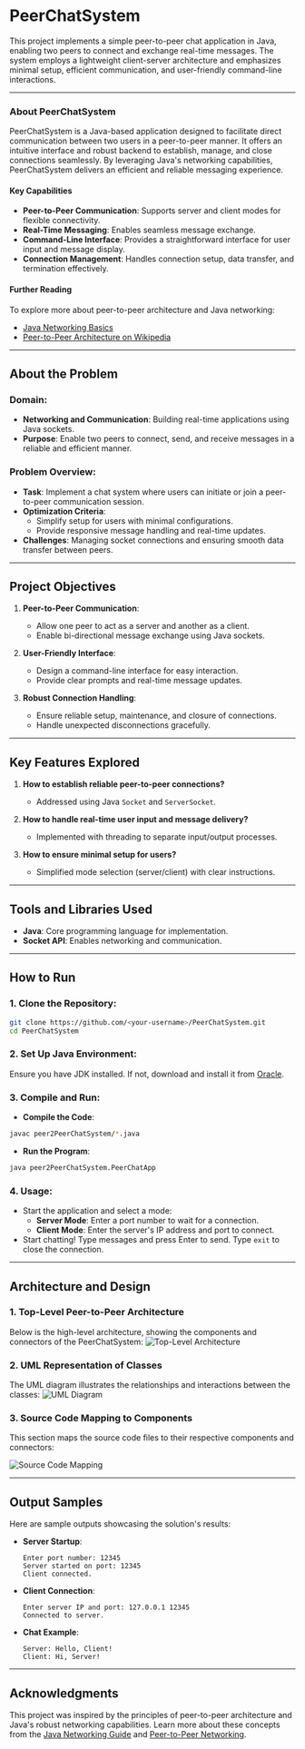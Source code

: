 # PeerChatSystem

This project implements a simple peer-to-peer chat application in Java, enabling two peers to connect and exchange real-time messages. The system employs a lightweight client-server architecture and emphasizes minimal setup, efficient communication, and user-friendly command-line interactions.

---

### About PeerChatSystem

PeerChatSystem is a Java-based application designed to facilitate direct communication between two users in a peer-to-peer manner. It offers an intuitive interface and robust backend to establish, manage, and close connections seamlessly. By leveraging Java's networking capabilities, PeerChatSystem delivers an efficient and reliable messaging experience.

#### Key Capabilities
- **Peer-to-Peer Communication**: Supports server and client modes for flexible connectivity.
- **Real-Time Messaging**: Enables seamless message exchange.
- **Command-Line Interface**: Provides a straightforward interface for user input and message display.
- **Connection Management**: Handles connection setup, data transfer, and termination effectively.

#### Further Reading
To explore more about peer-to-peer architecture and Java networking:
- [Java Networking Basics](https://docs.oracle.com/javase/tutorial/networking/overview.html)
- [Peer-to-Peer Architecture on Wikipedia](https://en.wikipedia.org/wiki/Peer-to-peer)

---

## About the Problem

### Domain:
- **Networking and Communication**: Building real-time applications using Java sockets.
- **Purpose**: Enable two peers to connect, send, and receive messages in a reliable and efficient manner.

### Problem Overview:
- **Task**: Implement a chat system where users can initiate or join a peer-to-peer communication session.
- **Optimization Criteria**:
  - Simplify setup for users with minimal configurations.
  - Provide responsive message handling and real-time updates.
- **Challenges**: Managing socket connections and ensuring smooth data transfer between peers.

---

## Project Objectives

1. **Peer-to-Peer Communication**:
   - Allow one peer to act as a server and another as a client.
   - Enable bi-directional message exchange using Java sockets.

2. **User-Friendly Interface**:
   - Design a command-line interface for easy interaction.
   - Provide clear prompts and real-time message updates.

3. **Robust Connection Handling**:
   - Ensure reliable setup, maintenance, and closure of connections.
   - Handle unexpected disconnections gracefully.

---

## Key Features Explored

1. **How to establish reliable peer-to-peer connections?**
   - Addressed using Java `Socket` and `ServerSocket`.

2. **How to handle real-time user input and message delivery?**
   - Implemented with threading to separate input/output processes.

3. **How to ensure minimal setup for users?**
   - Simplified mode selection (server/client) with clear instructions.

---

## Tools and Libraries Used

- **Java**: Core programming language for implementation.
- **Socket API**: Enables networking and communication.

---

## How to Run

### 1. Clone the Repository:
```bash
git clone https://github.com/<your-username>/PeerChatSystem.git
cd PeerChatSystem
```

### 2. Set Up Java Environment:
Ensure you have JDK installed. If not, download and install it from [Oracle](https://www.oracle.com/java/technologies/javase-downloads.html).

### 3. Compile and Run:
- **Compile the Code**:
```bash
javac peer2PeerChatSystem/*.java
```
- **Run the Program**:
```bash
java peer2PeerChatSystem.PeerChatApp
```

### 4. Usage:
- Start the application and select a mode:
  - **Server Mode**: Enter a port number to wait for a connection.
  - **Client Mode**: Enter the server's IP address and port to connect.
- Start chatting! Type messages and press Enter to send. Type `exit` to close the connection.

---

## Architecture and Design

### 1. Top-Level Peer-to-Peer Architecture
Below is the high-level architecture, showing the components and connectors of the PeerChatSystem:
![Top-Level Architecture](https://github.com/radwanzoubi1/PeerChatSystem/blob/main/P2P%20Architecture.PNG)

### 2. UML Representation of Classes
The UML diagram illustrates the relationships and interactions between the classes:
![UML Diagram](https://github.com/radwanzoubi1/PeerChatSystem/blob/main/UML.PNG)

### 3. Source Code Mapping to Components
This section maps the source code files to their respective components and connectors:

![Source Code Mapping](https://github.com/radwanzoubi1/PeerChatSystem/blob/main/Capture3.PNG)

---

## Output Samples

Here are sample outputs showcasing the solution's results:

- **Server Startup**:
  ```
  Enter port number: 12345
  Server started on port: 12345
  Client connected.
  ```
- **Client Connection**:
  ```
  Enter server IP and port: 127.0.0.1 12345
  Connected to server.
  ```
- **Chat Example**:
  ```
  Server: Hello, Client!
  Client: Hi, Server!
  ```

---

## Acknowledgments

This project was inspired by the principles of peer-to-peer architecture and Java's robust networking capabilities. Learn more about these concepts from the [Java Networking Guide](https://docs.oracle.com/javase/tutorial/networking/overview.html) and [Peer-to-Peer Networking](https://en.wikipedia.org/wiki/Peer-to-peer). 
